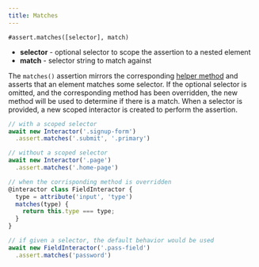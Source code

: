 ```yaml
---
title: Matches
---
```


`#assert.matches([selector], match)`

- **selector** - optional selector to scope the assertion to a nested element
- **match** - selector string to match against

The `matches()` assertion mirrors the corresponding [helper
method](/helpers/matches) and asserts that an element matches some selector. If
the optional selector is omitted, and the corresponding method has been
overridden, the new method will be used to determine if there is a match. When a
selector is provided, a new scoped interactor is created to perform the
assertion.

``` javascript
// with a scoped selector
await new Interactor('.signup-form')
  .assert.matches('.submit', '.primary')

// without a scoped selector
await new Interactor('.page')
  .assert.matches('.home-page')

// when the corrisponding method is overridden
@interactor class FieldInteractor {
  type = attribute('input', 'type')
  matches(type) {
    return this.type === type;
  }
}

// if given a selector, the default behavior would be used
await new FieldInteractor('.pass-field')
  .assert.matches('password')
```
